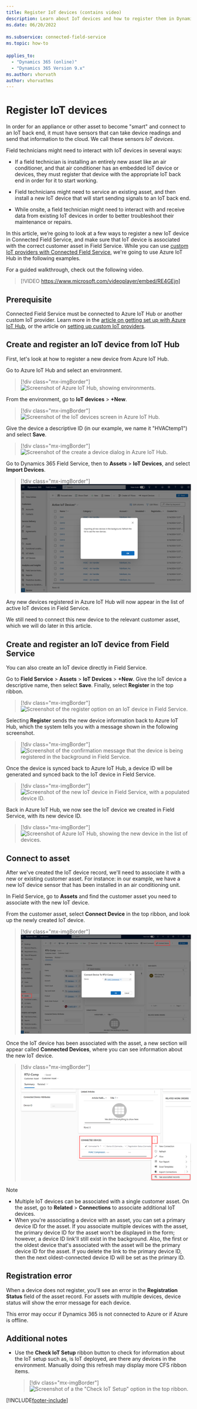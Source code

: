 ```yaml
---
title: Register IoT devices (contains video)
description: Learn about IoT devices and how to register them in Dynamics 365 Field Service.
ms.date: 06/20/2022

ms.subservice: connected-field-service
ms.topic: how-to

applies_to: 
  - "Dynamics 365 (online)"
  - "Dynamics 365 Version 9.x"
ms.author: vhorvath
author: vhorvathms
---
```


# Register IoT devices

In order for an appliance or other asset to become "smart" and connect to an IoT back end, it must have sensors that can take device readings and send that information to the cloud. We call these sensors *IoT devices*.

Field technicians might need to interact with IoT devices in several ways:

- If a field technician is installing an entirely new asset like an air conditioner, and that air conditioner has an embedded IoT device or devices, they must register that device with the appropriate IoT back end in order for it to start working. 

- Field technicians might need to service an existing asset, and then install a new IoT device that will start sending signals to an IoT back end.

- While onsite, a field technician might need to interact with and receive data from existing IoT devices in order to better troubleshoot their maintenance or repairs.

In this article, we’re going to look at a few ways to register a new IoT device in Connected Field Service, and make sure that IoT device is associated with the correct customer asset in Field Service. While you can use [custom IoT providers with Connected Field Service](cfs-custom-iot-provider.md), we're going to use Azure IoT Hub in the following examples.

For a guided walkthrough, check out the following video.

> [!VIDEO https://www.microsoft.com/videoplayer/embed/RE4GEjn]

## Prerequisite

Connected Field Service must be connected to Azure IoT Hub or another custom IoT provider. Learn more in the [article on getting set up with Azure IoT Hub](installation-setup-iothub.md), or the article on [setting up custom IoT providers](cfs-custom-iot-provider.md).


## Create and register an IoT device from IoT Hub

First, let's look at how to register a new device from Azure IoT Hub.

Go to Azure IoT Hub and select an environment.

> [!div class="mx-imgBorder"]
> ![Screenshot of Azure IoT Hub, showing environments.](./media/cfs-register-device-iothub.png)

From the environment, go to **IoT devices** > **+New**.

> [!div class="mx-imgBorder"]
> ![Screenshot of the IoT devices screen in Azure IoT Hub.](./media/cfs-register-device-iothub-new.png)

Give the device a descriptive ID (in our example, we name it "HVACtemp1") and select **Save**.

> [!div class="mx-imgBorder"]
> ![Screenshot of the create a device dialog in Azure IoT Hub.](./media/cfs-register-device-iothub-new-form.png)

Go to Dynamics 365 Field Service, then to **Assets** > **IoT Devices**, and select **Import Devices**.

> [!div class="mx-imgBorder"]
> ![Screenshot of Field Service on the Active IoT Devices list, showing the import message.](./media/cfs-register-device-iothub-import.png)

Any new devices registered in Azure IoT Hub will now appear in the list of active IoT devices in Field Service.

We still need to connect this new device to the relevant customer asset, which we will do later in this article.

## Create and register an IoT device from Field Service

You can also create an IoT device directly in Field Service.

Go to **Field Service** > **Assets** > **IoT Devices** > **+New**. Give the IoT device a descriptive name, then select **Save**. Finally, select **Register** in the top ribbon. 

> [!div class="mx-imgBorder"]
> ![Screenshot of the register option on an IoT device in Field Service.](./media/cfs-register-device-fs-new-register.png)

Selecting **Register** sends the new device information back to Azure IoT Hub, which the system tells you with a message shown in the following screenshot.

> [!div class="mx-imgBorder"]
> ![Screenshot of the confirmation message that the device is being registered in the background in Field Service.](./media/cfs-register-device-fs-new-register2.png)

Once the device is synced back to Azure IoT Hub, a device ID will be generated and synced back to the IoT device in Field Service.

> [!div class="mx-imgBorder"]
> ![Screenshot of the new IoT device in Field Service, with a populated device ID.](./media/cfs-register-device-fs-new-register3.png)

Back in Azure IoT Hub, we now see the IoT device we created in Field Service, with its new device ID. 
 
> [!div class="mx-imgBorder"]
> ![Screenshot of Azure IoT Hub, showing the new device in the list of devices.](./media/cfs-register-device-fs-new-register-iothub.png)




## Connect to asset

After we've created the IoT device record, we'll need to associate it with a new or existing customer asset. For instance: in our example, we have a new IoT device sensor that has been installed in an air conditioning unit.

In Field Service, go to **Assets** and find the customer asset you need to associate with the new IoT device. 

From the customer asset, select **Connect Device** in the top ribbon, and look up the newly created IoT device.

> [!div class="mx-imgBorder"]
> ![Screenshot of the connect device dialog on an asset record in Field Service.](./media/cfs-register-device-fs-associate-asset.png)

Once the IoT device has been associated with the asset, a new section will appear called **Connected Devices**, where you can see information about the new IoT device.

> [!div class="mx-imgBorder"]
> ![Screenshot of the Connected Devices section on the customer asset record in Field Service.](./media/cfs-register-device-fs-associate-asset-more.png)

> [!Note]
>
> - Multiple IoT devices can be associated with a single customer asset. On the asset, go to **Related** > **Connections** to associate additional IoT devices.
> - When you're associating a device with an asset, you can set a primary device ID for the asset. If you associate multiple devices with the asset, the primary device ID for the asset won't be displayed in the form; however, a device ID link'll still exist in the background. Also, the first or the oldest device that's associated with the asset will be the primary device ID for the asset. If you delete the link to the primary device ID, then the next oldest-connected device ID will be set as the primary ID.


## Registration error

When a device does not register, you'll see an error in the **Registration Status** field of the asset record. For assets with multiple devices, device status will show the error message for each device.  
  
This error may occur if Dynamics 365 is not connected to Azure or if Azure is offline.

## Additional notes

- Use the **Check IoT Setup** ribbon button to check for information about the IoT setup such as, is IoT deployed, are there any devices in the environment. Manually doing this refresh may display more CFS ribbon items.

  > [!div class="mx-imgBorder"]
  > ![Screenshot of a the "Check IoT Setup" option in the top ribbon.](./media/cfs-device-check-setup.png)


[!INCLUDE[footer-include](../includes/footer-banner.md)]
